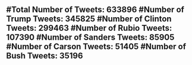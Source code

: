 #Total Number of Tweets: 633896 
#Number of Trump Tweets: 345825
#Number of Clinton Tweets: 299463
#Number of Rubio Tweets: 107390
#Number of Sanders Tweets: 85905
#Number of Carson Tweets: 51405
#Number of Bush Tweets: 35196
---
